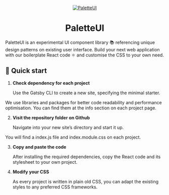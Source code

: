 <p align="center">
  <a href="https://paletteui.saykit.com">
    <img alt="PaletteUI" src="https://paletteui.saykiat.com/og-image2.jpg" />
  </a>
</p>
<h1 align="center">
  PaletteUI
</h1>

PaletteUI is an experimental UI component library 📚 referencing unique design patterns on existing user interface. Build your next web application with our boilerplate React code ⚛️ and customise the CSS to your own need.

## 🚀 Quick start

1.  **Check dependency for each project**

    Use the Gatsby CLI to create a new site, specifying the minimal starter.

   We use libraries and packages for better code readability and performance optimisation. You can find them at the info section on each project page.

2.  **Visit the repository folder on Github**

    Navigate into your new site’s directory and start it up.

   You will find a index.js file and index.module.css on each project.

3.  **Copy and paste the code**

    After installing the required dependencies, copy the React code and its stylesheet to your own project.

4.  **Modify your CSS**

    As every project is written in plain old CSS, you can adapt the existing styles to any preferred CSS frameworks.

